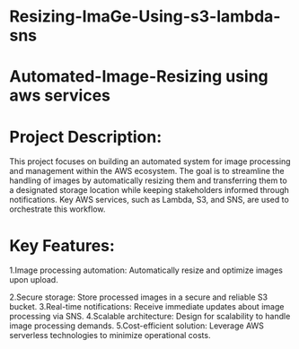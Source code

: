 # Resizing-ImaGe-Using-s3-lambda-sns
# Automated-Image-Resizing using aws services


# Project Description: 
This project focuses on building an automated system for image processing and management within the AWS ecosystem. The goal is to streamline the handling of images by automatically resizing them and transferring them to a designated storage location while keeping stakeholders informed through notifications. Key AWS services, such as Lambda, S3, and SNS, are used to orchestrate this workflow.

# Key Features:
1.Image processing automation: Automatically resize and optimize images upon upload.

2.Secure storage: Store processed images in a secure and reliable S3 bucket.
3.Real-time notifications: Receive immediate updates about image processing via SNS.
4.Scalable architecture: Design for scalability to handle image processing demands.
5.Cost-efficient solution: Leverage AWS serverless technologies to minimize operational costs.
